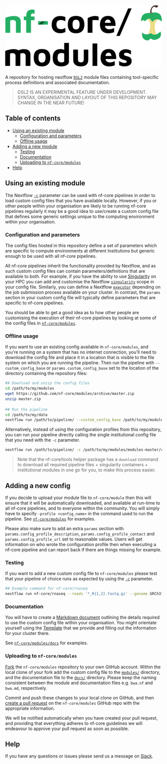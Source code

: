 # ![nf-core/modules](docs/images/nfcore-modules_logo.png)

A repository for hosting nextflow [`DSL2`](https://www.nextflow.io/docs/edge/dsl2.htmlhttps://www.nextflow.io/docs/edge/dsl2.html) module files containing tool-specific process definitions and associated documentation.

> DSL2 IS AN EXPERIMENTAL FEATURE UNDER DEVELOPMENT. SYNTAX, ORGANISATION AND LAYOUT OF THIS REPOSITORY MAY CHANGE IN THE NEAR FUTURE!

## Table of contents
* [Using an existing module](#using-an-existing-module)
    * [Configuration and parameters](#configuration-and-parameters)
    * [Offline usage](#offline-usage)
* [Adding a new module](#adding-a-new-module)
    * [Testing](#testing)
    * [Documentation](#documentation)
    * [Uploading to `nf-core/modules`](#uploading-to-nf-coremodules)
* [Help](#help)

## Using an existing module

The Nextflow [`-c`](https://www.nextflow.io/docs/latest/config.html) parameter can be used with nf-core pipelines in order to load custom config files that you have available locally. However, if you or other people within your organisation are likely to be running nf-core pipelines regularly it may be a good idea to use/create a custom config file that defines some generic settings unique to the computing environment within your organisation.

### Configuration and parameters

The config files hosted in this repository define a set of parameters which are specific to compute environments at different Institutions but generic enough to be used with all nf-core pipelines.

All nf-core pipelines inherit the functionality provided by Nextflow, and as such custom config files can contain parameters/definitions that are available to both. For example, if you have the ability to use [Singularity](https://singularity.lbl.gov/) on your HPC you can add and customise the Nextflow [`singularity`](https://www.nextflow.io/docs/latest/config.html#scope-singularity) scope in your config file. Similarly, you can define a Nextflow [`executor`](https://www.nextflow.io/docs/latest/executor.html) depending on the job submission process available on your cluster. In contrast, the `params` section in your custom config file will typically define parameters that are specific to nf-core pipelines.

You should be able to get a good idea as to how other people are customising the execution of their nf-core pipelines by looking at some of the config files in [`nf-core/modules`](https://github.com/nf-core/modules/tree/master/conf).

### Offline usage

If you want to use an existing config available in `nf-core/modules`, and you're running on a system that has no internet connection, you'll need to download the config file and place it in a location that is visible to the file system on which you are running the pipeline. Then run the pipeline with `--custom_config_base`
or `params.custom_config_base` set to the location of the directory containing the repository files:

```bash
## Download and unzip the config files
cd /path/to/my/modules
wget https://github.com/nf-core/modules/archive/master.zip
unzip master.zip

## Run the pipeline
cd /path/to/my/data
nextflow run /path/to/pipeline/ --custom_config_base /path/to/my/modules/modules-master/
```

Alternatively, instead of using the configuration profiles from this repository, you can run your
pipeline directly calling the single institutional config file that you need with the `-c` parameter.

```bash
nextflow run /path/to/pipeline/ -c /path/to/my/modules/modules-master/conf/my_config.config
```

> Note that the nf-core/tools helper package has a `download` command to download all required pipeline
> files + singularity containers + institutional modules in one go for you, to make this process easier.

## Adding a new config

If you decide to upload your module file to `nf-core/module` then this will ensure that it will be automatically downloaded, and available at run-time to all nf-core pipelines, and to everyone within the community. You will simply have to specify `-profile <config_name>` in the command used to run the pipeline. See [`nf-core/modules`](https://github.com/nf-core/modules/tree/master/conf) for examples.

Please also make sure to add an extra `params` section with `params.config_profile_description`, `params.config_profile_contact` and `params.config_profile_url` set to reasonable values. Users will get information on who wrote the configuration profile then when executing a nf-core pipeline and can report back if there are things missing for example.

### Testing

If you want to add a new custom config file to `nf-core/modules` please test that your pipeline of choice runs as expected by using the [`-c`](https://www.nextflow.io/docs/latest/config.html) parameter.

```bash
## Example command for nf-core/rnaseq
nextflow run nf-core/rnaseq --reads '*_R{1,2}.fastq.gz' --genome GRCh37 -c '[path to custom config]'
```

### Documentation

You will have to create a [Markdown document](https://www.markdownguide.org/getting-started/) outlining the details required to use the custom config file within your organisation. You might orientate yourself using the [Template](docs/template.md) that we provide and filling out the information for your cluster there.

See [`nf-core/modules/docs`](https://github.com/nf-core/modules/tree/master/docs) for examples.

### Uploading to `nf-core/modules`

[Fork](https://help.github.com/articles/fork-a-repo/) the `nf-core/modules` repository to your own GitHub account. Within the local clone of your fork add the custom config file to the [`modules/`](https://github.com/nf-core/modules/tree/master/modules) directory, and the documentation file to the [`docs/`](https://github.com/nf-core/modules/tree/master/docs) directory. Please keep the naming consistent between the module and documentation files e.g. `bwa.nf` and `bwa.md`, respectively.

Commit and push these changes to your local clone on GitHub, and then [create a pull request](https://help.github.com/articles/creating-a-pull-request-from-a-fork/) on the `nf-core/modules` GitHub repo with the appropriate information.

We will be notified automatically when you have created your pull request, and providing that everything adheres to nf-core guidelines we will endeavour to approve your pull request as soon as possible.

## Help

If you have any questions or issues please send us a message on [Slack](https://nf-core-invite.herokuapp.com/).
